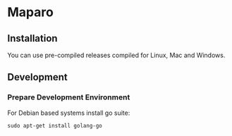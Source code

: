 # Maparo

## Installation

You can use pre-compiled releases compiled for Linux, Mac and Windows.

## Development

### Prepare Development Environment

For Debian based systems install go suite:

```
sudo apt-get install golang-go
```
